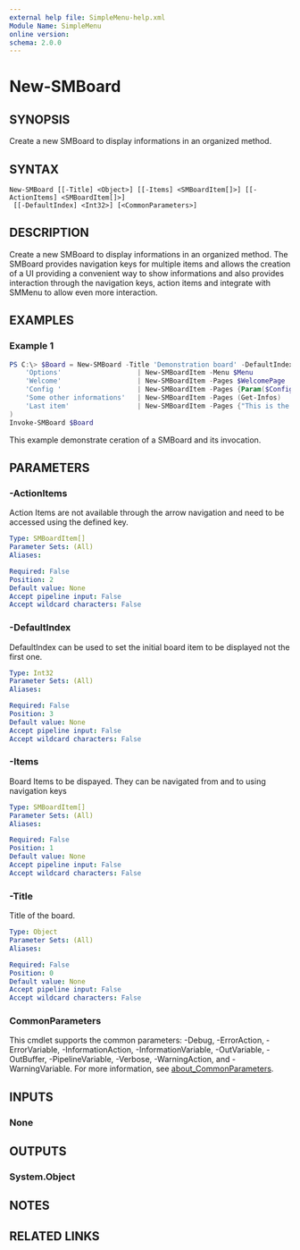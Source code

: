 ```yaml
---
external help file: SimpleMenu-help.xml
Module Name: SimpleMenu
online version:
schema: 2.0.0
---
```


# New-SMBoard

## SYNOPSIS
Create a new SMBoard to display informations in an organized method.

## SYNTAX

```
New-SMBoard [[-Title] <Object>] [[-Items] <SMBoardItem[]>] [[-ActionItems] <SMBoardItem[]>]
 [[-DefaultIndex] <Int32>] [<CommonParameters>]
```

## DESCRIPTION
Create a new SMBoard to display informations in an organized method.
The SMBoard provides navigation keys for multiple items and allows the creation of a UI providing a convenient way to show informations and also provides interaction through the navigation keys, action items and integrate with SMMenu to allow even more interaction.

## EXAMPLES

### Example 1
```powershell
PS C:\> $Board = New-SMBoard -Title 'Demonstration board' -DefaultIndex 1 -Items @(
    'Options'                   | New-SMBoardItem -Menu $Menu
    'Welcome'                   | New-SMBoardItem -Pages $WelcomePage
    'Config '                   | New-SMBoardItem -Pages {Param($ConfigFile) get-content $ConfigFile } -ArgumentList $TempFileName
    'Some other informations'   | New-SMBoardItem -Pages (Get-Infos)
    'Last item'                 | New-SMBoardItem -Pages {"This is the last page... Here are some infos Lorem Ipsum etc..."}
)
Invoke-SMBoard $Board
```

This example demonstrate ceration of a SMBoard and its invocation.

## PARAMETERS

### -ActionItems
Action Items are not available through the arrow navigation and need to be accessed using the defined key. 

```yaml
Type: SMBoardItem[]
Parameter Sets: (All)
Aliases:

Required: False
Position: 2
Default value: None
Accept pipeline input: False
Accept wildcard characters: False
```

### -DefaultIndex
DefaultIndex can be used to set the initial board item to be displayed not the first one. 

```yaml
Type: Int32
Parameter Sets: (All)
Aliases:

Required: False
Position: 3
Default value: None
Accept pipeline input: False
Accept wildcard characters: False
```

### -Items
Board Items to be dispayed. They can be navigated from and to using navigation keys 

```yaml
Type: SMBoardItem[]
Parameter Sets: (All)
Aliases:

Required: False
Position: 1
Default value: None
Accept pipeline input: False
Accept wildcard characters: False
```

### -Title
Title of the board.

```yaml
Type: Object
Parameter Sets: (All)
Aliases:

Required: False
Position: 0
Default value: None
Accept pipeline input: False
Accept wildcard characters: False
```

### CommonParameters
This cmdlet supports the common parameters: -Debug, -ErrorAction, -ErrorVariable, -InformationAction, -InformationVariable, -OutVariable, -OutBuffer, -PipelineVariable, -Verbose, -WarningAction, and -WarningVariable. For more information, see [about_CommonParameters](http://go.microsoft.com/fwlink/?LinkID=113216).

## INPUTS

### None

## OUTPUTS

### System.Object

## NOTES

## RELATED LINKS
